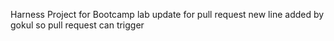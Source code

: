Harness Project for Bootcamp lab
update for pull request
new line added by gokul so pull request can trigger 
